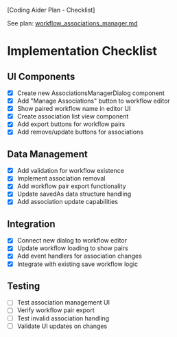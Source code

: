 [Coding Aider Plan - Checklist]

See plan: [workflow_associations_manager.md](workflow_associations_manager_checklist)

# Implementation Checklist

## UI Components
- [x] Create new AssociationsManagerDialog component
- [x] Add "Manage Associations" button to workflow editor
- [x] Show paired workflow name in editor UI
- [x] Create association list view component
- [x] Add export buttons for workflow pairs
- [x] Add remove/update buttons for associations

## Data Management
- [x] Add validation for workflow existence
- [x] Implement association removal
- [x] Add workflow pair export functionality
- [x] Update savedAs data structure handling
- [x] Add association update capabilities

## Integration
- [x] Connect new dialog to workflow editor
- [x] Update workflow loading to show pairs
- [x] Add event handlers for association changes
- [x] Integrate with existing save workflow logic

## Testing
- [ ] Test association management UI
- [ ] Verify workflow pair export
- [ ] Test invalid association handling
- [ ] Validate UI updates on changes

